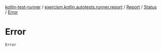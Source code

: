 [kotlin-test-runner](../../../index.md) / [exercism.kotlin.autotests.runner.report](../../index.md) / [Report](../index.md) / [Status](index.md) / [Error](./-error.md)

# Error

`Error`